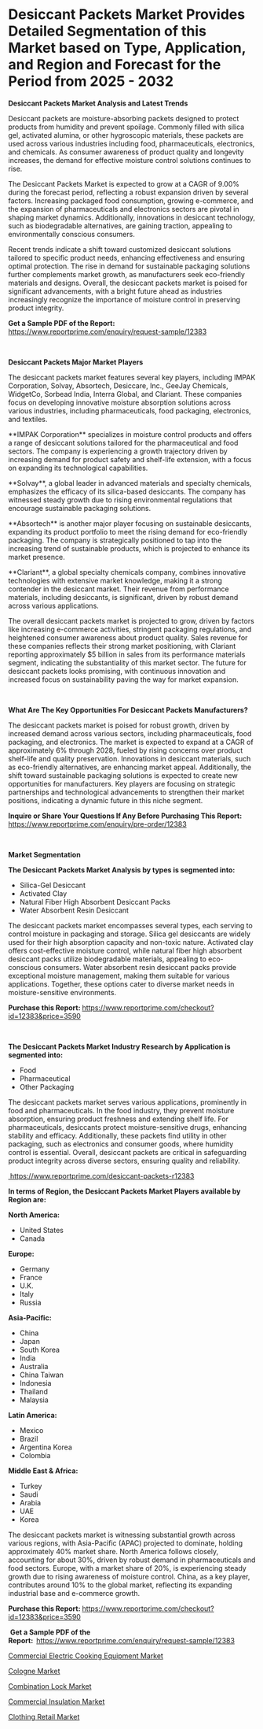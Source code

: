 <p><h1>Desiccant Packets Market Provides Detailed Segmentation of this Market based on Type, Application, and Region and Forecast for the Period from 2025 - 2032</h1></p><p><strong>Desiccant Packets Market Analysis and Latest Trends</strong></p>
<p><p>Desiccant packets are moisture-absorbing packets designed to protect products from humidity and prevent spoilage. Commonly filled with silica gel, activated alumina, or other hygroscopic materials, these packets are used across various industries including food, pharmaceuticals, electronics, and chemicals. As consumer awareness of product quality and longevity increases, the demand for effective moisture control solutions continues to rise.</p><p>The Desiccant Packets Market is expected to grow at a CAGR of 9.00% during the forecast period, reflecting a robust expansion driven by several factors. Increasing packaged food consumption, growing e-commerce, and the expansion of pharmaceuticals and electronics sectors are pivotal in shaping market dynamics. Additionally, innovations in desiccant technology, such as biodegradable alternatives, are gaining traction, appealing to environmentally conscious consumers. </p><p>Recent trends indicate a shift toward customized desiccant solutions tailored to specific product needs, enhancing effectiveness and ensuring optimal protection. The rise in demand for sustainable packaging solutions further complements market growth, as manufacturers seek eco-friendly materials and designs. Overall, the desiccant packets market is poised for significant advancements, with a bright future ahead as industries increasingly recognize the importance of moisture control in preserving product integrity.</p></p>
<p><strong>Get a Sample PDF of the Report:&nbsp;</strong> <a href="https://www.reportprime.com/enquiry/request-sample/12383?utm_campaign=1847&utm_medium=2&utm_source=Github&utm_content=ia&utm_term=18032025&utm_id=desiccant-packets">https://www.reportprime.com/enquiry/request-sample/12383</a></p>
<p>&nbsp;</p>
<p><strong>Desiccant Packets Major Market Players</strong></p>
<p><p>The desiccant packets market features several key players, including IMPAK Corporation, Solvay, Absortech, Desiccare, Inc., GeeJay Chemicals, WidgetCo, Sorbead India, Interra Global, and Clariant. These companies focus on developing innovative moisture absorption solutions across various industries, including pharmaceuticals, food packaging, electronics, and textiles.</p><p>**IMPAK Corporation** specializes in moisture control products and offers a range of desiccant solutions tailored for the pharmaceutical and food sectors. The company is experiencing a growth trajectory driven by increasing demand for product safety and shelf-life extension, with a focus on expanding its technological capabilities.</p><p>**Solvay**, a global leader in advanced materials and specialty chemicals, emphasizes the efficacy of its silica-based desiccants. The company has witnessed steady growth due to rising environmental regulations that encourage sustainable packaging solutions. </p><p>**Absortech** is another major player focusing on sustainable desiccants, expanding its product portfolio to meet the rising demand for eco-friendly packaging. The company is strategically positioned to tap into the increasing trend of sustainable products, which is projected to enhance its market presence.</p><p>**Clariant**, a global specialty chemicals company, combines innovative technologies with extensive market knowledge, making it a strong contender in the desiccant market. Their revenue from performance materials, including desiccants, is significant, driven by robust demand across various applications.</p><p>The overall desiccant packets market is projected to grow, driven by factors like increasing e-commerce activities, stringent packaging regulations, and heightened consumer awareness about product quality. Sales revenue for these companies reflects their strong market positioning, with Clariant reporting approximately $5 billion in sales from its performance materials segment, indicating the substantiality of this market sector. The future for desiccant packets looks promising, with continuous innovation and increased focus on sustainability paving the way for market expansion.</p></p>
<p>&nbsp;</p>
<p><strong>What Are The Key Opportunities For Desiccant Packets Manufacturers?</strong></p>
<p><p>The desiccant packets market is poised for robust growth, driven by increased demand across various sectors, including pharmaceuticals, food packaging, and electronics. The market is expected to expand at a CAGR of approximately 6% through 2028, fueled by rising concerns over product shelf-life and quality preservation. Innovations in desiccant materials, such as eco-friendly alternatives, are enhancing market appeal. Additionally, the shift toward sustainable packaging solutions is expected to create new opportunities for manufacturers. Key players are focusing on strategic partnerships and technological advancements to strengthen their market positions, indicating a dynamic future in this niche segment.</p></p>
<p><strong>Inquire or Share Your Questions If Any Before Purchasing This Report:</strong> <a href="https://www.reportprime.com/enquiry/pre-order/12383?utm_campaign=1847&utm_medium=2&utm_source=Github&utm_content=ia&utm_term=18032025&utm_id=desiccant-packets">https://www.reportprime.com/enquiry/pre-order/12383</a></p>
<p>&nbsp;</p>
<p><strong>Market Segmentation</strong></p>
<p><strong>The Desiccant Packets Market Analysis by types is segmented into:</strong></p>
<p><ul><li>Silica-Gel Desiccant</li><li>Activated Clay</li><li>Natural Fiber High Absorbent Desiccant Packs</li><li>Water Absorbent Resin Desiccant</li></ul></p>
<p><p>The desiccant packets market encompasses several types, each serving to control moisture in packaging and storage. Silica gel desiccants are widely used for their high absorption capacity and non-toxic nature. Activated clay offers cost-effective moisture control, while natural fiber high absorbent desiccant packs utilize biodegradable materials, appealing to eco-conscious consumers. Water absorbent resin desiccant packs provide exceptional moisture management, making them suitable for various applications. Together, these options cater to diverse market needs in moisture-sensitive environments.</p></p>
<p><strong>Purchase this Report:&nbsp;</strong><a href="https://www.reportprime.com/checkout?id=12383&price=3590&utm_campaign=1847&utm_medium=2&utm_source=Github&utm_content=ia&utm_term=18032025&utm_id=desiccant-packets">https://www.reportprime.com/checkout?id=12383&price=3590</a></p>
<p>&nbsp;</p>
<p><strong>The Desiccant Packets Market Industry Research by Application is segmented into:</strong></p>
<p><ul><li>Food</li><li>Pharmaceutical</li><li>Other Packaging</li></ul></p>
<p><p>The desiccant packets market serves various applications, prominently in food and pharmaceuticals. In the food industry, they prevent moisture absorption, ensuring product freshness and extending shelf life. For pharmaceuticals, desiccants protect moisture-sensitive drugs, enhancing stability and efficacy. Additionally, these packets find utility in other packaging, such as electronics and consumer goods, where humidity control is essential. Overall, desiccant packets are critical in safeguarding product integrity across diverse sectors, ensuring quality and reliability.</p></p>
<p><a href="https://www.reportprime.com/desiccant-packets-r12383?utm_campaign=1847&utm_medium=2&utm_source=Github&utm_content=ia&utm_term=18032025&utm_id=desiccant-packets">&nbsp;https://www.reportprime.com/desiccant-packets-r12383</a></p>
<p><strong>In terms of Region, the Desiccant Packets Market Players available by Region are:</strong></p>
<p>
    <p> <strong> North America: </strong>
        <ul>
            <li>United States</li>
            <li>Canada</li>
        </ul>
        </p> 
    <p> <strong> Europe: </strong>
        <ul>
            <li>Germany</li>
            <li>France</li>
            <li>U.K.</li>
            <li>Italy</li>
            <li>Russia</li>
        </ul>
        </p> 
    <p> <strong> Asia-Pacific: </strong>
        <ul>
            <li>China</li>
            <li>Japan</li>
            <li>South Korea</li>
            <li>India</li>
            <li>Australia</li>
            <li>China Taiwan</li>
            <li>Indonesia</li>
            <li>Thailand</li>
            <li>Malaysia</li>
        </ul>
        </p> 
    <p> <strong> Latin America: </strong>
        <ul>
            <li>Mexico</li>
            <li>Brazil</li>
            <li>Argentina Korea</li>
            <li>Colombia</li>
        </ul>
        </p> 
    <p> <strong> Middle East & Africa: </strong>
        <ul>
            <li>Turkey</li>
            <li>Saudi</li>
            <li>Arabia</li>
            <li>UAE</li>
            <li>Korea</li>
        </ul>
    </p>
    </p>
<p><p>The desiccant packets market is witnessing substantial growth across various regions, with Asia-Pacific (APAC) projected to dominate, holding approximately 40% market share. North America follows closely, accounting for about 30%, driven by robust demand in pharmaceuticals and food sectors. Europe, with a market share of 20%, is experiencing steady growth due to rising awareness of moisture control. China, as a key player, contributes around 10% to the global market, reflecting its expanding industrial base and e-commerce growth.</p></p>
<p><strong>Purchase this Report: </strong><a href="https://www.reportprime.com/checkout?id=12383&price=3590&utm_campaign=1847&utm_medium=2&utm_source=Github&utm_content=ia&utm_term=18032025&utm_id=desiccant-packets">https://www.reportprime.com/checkout?id=12383&price=3590</a></p>
<p>&nbsp;<strong>Get a Sample PDF of the Report:&nbsp;&nbsp;</strong><a href="https://www.reportprime.com/enquiry/request-sample/12383?utm_campaign=1847&utm_medium=2&utm_source=Github&utm_content=ia&utm_term=18032025&utm_id=desiccant-packets">https://www.reportprime.com/enquiry/request-sample/12383</a></p>
<p><strong></strong></p>
<p><p><a href="https://github.com/seppelharjap/Market-Research-Report-List-1/blob/main/commercial-electric-cooking-equipment-market.md?utm_campaign=1847&utm_medium=2&utm_source=Github&utm_content=ia&utm_term=18032025&utm_id=desiccant-packets">Commercial Electric Cooking Equipment Market</a></p><p><a href="https://github.com/kitkaeberz5z/Market-Research-Report-List-1/blob/main/cologne-market.md?utm_campaign=1847&utm_medium=2&utm_source=Github&utm_content=ia&utm_term=18032025&utm_id=desiccant-packets">Cologne Market</a></p><p><a href="https://github.com/edriceakeime/Market-Research-Report-List-1/blob/main/combination-lock-market.md?utm_campaign=1847&utm_medium=2&utm_source=Github&utm_content=ia&utm_term=18032025&utm_id=desiccant-packets">Combination Lock Market</a></p><p><a href="https://github.com/olesjaquah/Market-Research-Report-List-1/blob/main/commercial-insulation-market.md?utm_campaign=1847&utm_medium=2&utm_source=Github&utm_content=ia&utm_term=18032025&utm_id=desiccant-packets">Commercial Insulation Market</a></p><p><a href="https://github.com/snelldimkeod/Market-Research-Report-List-1/blob/main/clothing-retail-market.md?utm_campaign=1847&utm_medium=2&utm_source=Github&utm_content=ia&utm_term=18032025&utm_id=desiccant-packets">Clothing Retail Market</a></p></p>